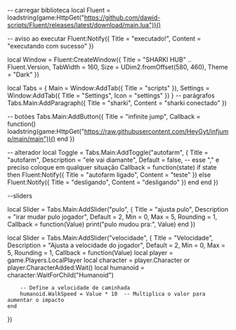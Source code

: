 -- carregar biblioteca 
local Fluent = loadstring(game:HttpGet("https://github.com/dawid-scripts/Fluent/releases/latest/download/main.lua"))()

-- aviso ao executar
Fluent:Notify({ Title = "executado!", Content = "executando com sucesso" })


local Window = Fluent:CreateWindow({
    Title = "SHARKI HUB" .. Fluent.Version,
    TabWidth = 160, 
    Size = UDim2.fromOffset(580, 460), 
    Theme = "Dark"
})

local Tabs = {
    Main = Window:AddTab({ Title = "scripts" }),
    Settings = Window:AddTab({ Title = "Settings", Icon = "settings" })
}
-- parágrafos 
Tabs.Main:AddParagraph({ Title = "sharki", Content = "sharki conectado" })

-- botões 
Tabs.Main:AddButton({ Title = "infinite jump", Callback = function() 
loadstring(game:HttpGet("https://raw.githubusercontent.com/HeyGyt/infjump/main/main"))()
end })

-- alterador 
local Toggle = Tabs.Main:AddToggle("autofarm", 
{
    Title = "autofarm", 
    Description = "ele vai diamante",
    Default = false, -- esse "," e preciso coloque em qualquer situação 
    Callback = function(state)
	if state then
	    Fluent:Notify({ Title = "autofarm ligado", Content = "teste" })
	else
	    Fluent:Notify({ Title = "desligando", Content = "desligando" })
        end
    end 
})

--sliders

local Slider = Tabs.Main:AddSlider("pulo", 
{
    Title = "ajusta pulo",
    Description = "irar mudar pulo jogador",
    Default = 2,
    Min = 0,
    Max = 5,
    Rounding = 1,
    Callback = function(Value)
        print("pulo mudou pra:", Value)
    end
})





local Slider = Tabs.Main:AddSlider("velocidade", 
{
    Title = "Velocidade",
    Description = "Ajusta a velocidade do jogador",
    Default = 2,
    Min = 0,
    Max = 5,
    Rounding = 1,
    Callback = function(Value)
        local player = game.Players.LocalPlayer
        local character = player.Character or player.CharacterAdded:Wait()
        local humanoid = character:WaitForChild("Humanoid")
        
        -- Define a velocidade de caminhada
        humanoid.WalkSpeed = Value * 10  -- Multiplica o valor para aumentar o impacto
    end
})
